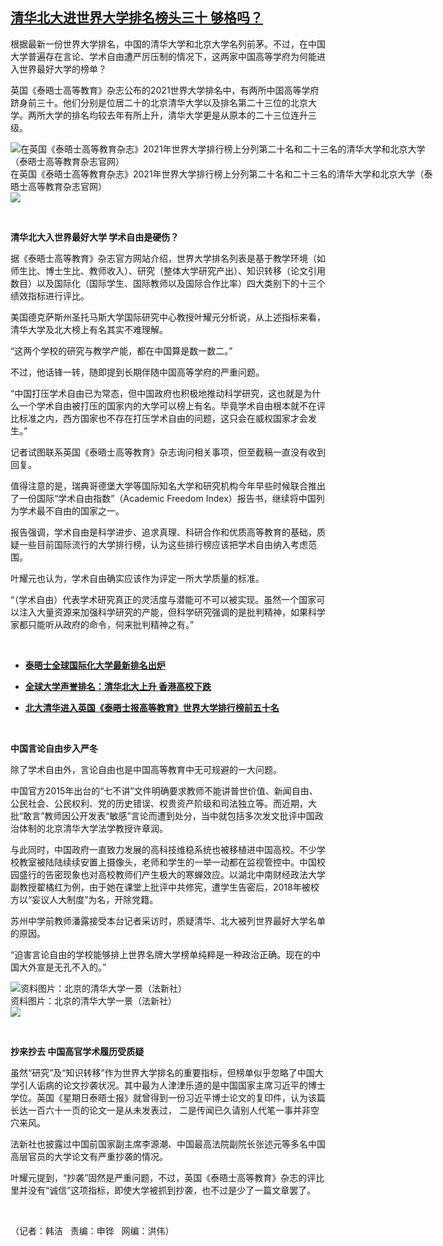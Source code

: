 <!--1599166553000-->
[清华北大进世界大学排名榜头三十   够格吗？](https://www.rfa.org/mandarin/yataibaodao/kejiaowen/hj-09032020105736.html)
------

<p>根据最新一份世界大学排名，中国的清华大学和北京大学名列前茅。不过，在中国大学普遍存在言论、学术自由遭严厉压制的情况下，这两家中国高等学府为何能进入世界最好大学的榜单？</p><p>英国《泰晤士高等教育》杂志公布的2021世界大学排名中，有两所中国高等学府跻身前三十。他们分别是位居二十的北京清华大学以及排名第二十三位的北京大学。两所大学的排名均较去年有所上升，清华大学更是从原本的二十三位连升三级。</p><p><div class="image-inline captioned" style="width:680px;"><div style="width:680px;"><img alt="在英国《泰晤士高等教育杂志》2021年世界大学排行榜上分列第二十名和二十三名的清华大学和北京大学（泰晤士高等教育杂志官网）" src="https://www.rfa.org/mandarin/yataibaodao/kejiaowen/hj-09032020105736.html/hj0903d.jpg" title="在英国《泰晤士高等教育杂志》2021年世界大学排行榜上分列第二十名和二十三名的清华大学和北京大学（泰晤士高等教育杂志官网）"/></div><div class="image-caption"><span style="width:680px;">在英国《泰晤士高等教育杂志》2021年世界大学排行榜上分列第二十名和二十三名的清华大学和北京大学（泰晤士高等教育杂志官网）</span><span class="copyright"> </span></div><div id="zoomattribute"><a class="single_image" href="/mandarin/yataibaodao/kejiaowen/hj-09032020105736.html/hj0903d.jpg" title="在英国《泰晤士高等教育杂志》2021年世界大学排行榜上分列第二十名和二十三名的清华大学和北京大学（泰晤士高等教育杂志官网）"><img src="/rfa_resources/graphics/icon-zoom.png"/></a></div></div></p><p> </p><p><b>清华北大入世界最好大学 学术自由是硬伤？</b></p><p>据《泰晤士高等教育》杂志官方网站介绍，世界大学排名列表是基于教学环境（如师生比、博士生比、教师收入）、研究（整体大学研究产出）、知识转移（论文引用数目）以及国际化（国际学生、国际教师以及国际合作比率）四大类别下的十三个绩效指标进行评比。</p><p>美国德克萨斯州圣托马斯大学国际研究中心教授叶耀元分析说，从上述指标来看，清华大学及北大榜上有名其实不难理解。</p><p>“这两个学校的研究与教学产能，都在中国算是数一数二。”</p><p>不过，他话锋一转，随即提到长期伴随中国高等学府的严重问题。</p><p>“中国打压学术自由已为常态，但中国政府也积极地推动科学研究，这也就是为什么一个学术自由被打压的国家内的大学可以榜上有名。毕竟学术自由根本就不在评比标准之内，西方国家也不存在打压学术自由的问题，这只会在威权国家才会发生。”</p><p>记者试图联系英国《泰晤士高等教育》杂志询问相关事项，但至截稿一直没有收到回复。</p><p>值得注意的是，瑞典哥德堡大学等国际知名大学和研究机构今年早些时候联合推出了一份国际“学术自由指数”（Academic Freedom Index）报告书，继续将中国列为学术最不自由的国家之一。</p><p>报告强调，学术自由是科学进步、追求真理、科研合作和优质高等教育的基础，质疑一些目前国际流行的大学排行榜，认为这些排行榜应该把学术自由纳入考虑范围。</p><p>叶耀元也认为，学术自由确实应该作为评定一所大学质量的标准。</p><p>“（学术自由）代表学术研究真正的灵活度与潜能可不可以被实现。虽然一个国家可以注入大量资源来加强科学研究的产能，但科学研究强调的是批判精神，如果科学家都只能听从政府的命令，何来批判精神之有。”</p><p> </p><ul><li><b><a class="external-link" href="http://www.rfa.org/mandarin/Xinwen/12-01282020144035.html">泰晤士全球国际化大学最新排名出炉</a></b></li></ul><ul><li><b><a class="external-link" href="http://www.rfa.org/mandarin/Xinwen/10-03122015132441.html">全球大学声誉排名：清华北大上升 香港高校下跌</a></b></li></ul><ul><li><b><a class="external-link" href="http://www.rfa.org/mandarin/yataibaodao/kejiaowen/sd-10032013145404.html">北大清华进入英国《泰晤士报高等教育》世界大学排行榜前五十名</a></b></li></ul><p> </p><p><b>中国言论自由步入严冬</b></p><p>除了学术自由外，言论自由也是中国高等教育中无可规避的一大问题。</p><p>中国官方2015年出台的“七不讲”文件明确要求教师不能讲普世价值、新闻自由、公民社会、公民权利、党的历史错误、权贵资产阶级和司法独立等。而近期，大批“敢言”教师因公开发表“敏感”言论而遭到处分，当中就包括多次发文批评中国政治体制的北京清华大学法学教授许章润。</p><p>与此同时，中国政府一直致力发展的高科技维稳系统也被移植进中国高校。不少学校教室被陆陆续续安置上摄像头，老师和学生的一举一动都在监视管控中。中国校园盛行的告密现象也对高校教师们产生极大的寒蝉效应。以湖北中南财经政法大学副教授翟橘红为例，由于她在课堂上批评中共修宪，遭学生告密后，2018年被校方以“妄议人大制度”为名，开除党籍。</p><p>苏州中学前教师潘露接受本台记者采访时，质疑清华、北大被列世界最好大学名单的原因。</p><p>“迫害言论自由的学校能够排上世界名牌大学榜单纯粹是一种政治正确。现在的中国大外宣是无孔不入的。”</p><p><div class="image-inline captioned" style="width:622px;"><div style="width:622px;"><img alt="资料图片：北京的清华大学一景（法新社）" src="https://www.rfa.org/mandarin/yataibaodao/kejiaowen/hj-09032020105736.html/hj0903b.jpg" title="资料图片：北京的清华大学一景（法新社）"/></div><div class="image-caption"><span style="width:622px;">资料图片：北京的清华大学一景（法新社）</span><span class="copyright"> </span></div><div id="zoomattribute"><a class="single_image" href="/mandarin/yataibaodao/kejiaowen/hj-09032020105736.html/hj0903b.jpg" title="资料图片：北京的清华大学一景（法新社）"><img src="/rfa_resources/graphics/icon-zoom.png"/></a></div></div></p><p> </p><p><b>抄来抄去 中国高官学术履历受质疑</b></p><p>虽然“研究”及“知识转移”作为世界大学排名的重要指标，但榜单似乎忽略了中国大学引人诟病的论文抄袭状况。其中最为人津津乐道的是中国国家主席习近平的博士学位。英国《星期日泰晤士报》就曾得到一份习近平博士论文的复印件，认为该篇长达一百六十一页的论文一是从未发表过， 二是传闻已久请别人代笔一事并非空穴来风。</p><p>法新社也披露过中国前国家副主席李源潮、中国最高法院副院长张述元等多名中国高层官员的大学论文有严重抄袭的情况。</p><p>叶耀元提到，“抄袭”固然是严重问题，不过，英国《泰晤士高等教育》杂志的评比里并没有“诚信”这项指标，即使大学被抓到抄袭，也不过是少了一篇文章罢了。</p><p> </p><p>（记者：韩洁   责编：申铧   网编：洪伟）</p>
